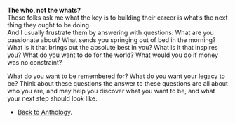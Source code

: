 **The who, not the whats?**  
These folks ask me what the key is to building their career is what’s the next thing they ought to be doing.  
And I usually frustrate them by answering with questions: What are you passionate about? What sends you springing out of bed in the morning? What is it that brings out the absolute best in you? What is it that inspires you? What do you want to do for the world? What would you do if money was no constraint?

What do you want to be remembered for? What do you want your legacy to be? Think about these questions the answer to these questions are all about who you are, and may help you discover what you want to be, and what your next step should look like.  

- <a href="https://kushalsamant.github.io/anthology.html">Back to Anthology</a>.  